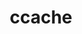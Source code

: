 ---
title: "ccache"
layout: cache
categories: [package, develop]
meta: {"versions": ["4.10.2", "4.6.3"], "compilers": ["gcc@=10.2.1", "gcc@=7.5.0"], "oss": ["centos7", "ubuntu18.04"], "platforms": ["linux"], "targets": ["x86_64_v3"], "stacks": ["developer-tools", "developer-tools-manylinux2014", "root"], "num_specs": 4, "num_specs_by_stack": {"developer-tools-manylinux2014": 1, "root": 4, "developer-tools": 3}}
spec_details: [{"hash": "wjsr2sflod5eaijbg6hlamjkigmyakki", "compiler": "gcc@=10.2.1", "versions": ["4.10.2"], "os": "centos7", "platform": "linux", "target": "x86_64_v3", "variants": ["build_system=cmake", "build_type=Release", "generator=make", "~ipo", "+redis"], "stacks": ["developer-tools-manylinux2014", "root"], "size": "-", "tarball": "https://binaries.spack.io/develop/build_cache/linux-centos7-x86_64_v3/gcc-10.2.1/ccache-4.10.2/linux-centos7-x86_64_v3-gcc-10.2.1-ccache-4.10.2-wjsr2sflod5eaijbg6hlamjkigmyakki.spack"}, {"hash": "kk53pigvkk7niwz57ni24gpk5btlg7un", "compiler": "gcc@=7.5.0", "versions": ["4.6.3"], "os": "ubuntu18.04", "platform": "linux", "target": "x86_64_v3", "variants": ["build_system=cmake", "build_type=Release", "generator=make", "~ipo", "+redis"], "stacks": ["developer-tools", "root"], "size": "-", "tarball": "https://binaries.spack.io/develop/build_cache/linux-ubuntu18.04-x86_64_v3/gcc-7.5.0/ccache-4.6.3/linux-ubuntu18.04-x86_64_v3-gcc-7.5.0-ccache-4.6.3-kk53pigvkk7niwz57ni24gpk5btlg7un.spack"}, {"hash": "23rqxgj4qusapf2cv4eeudveakpm7ubc", "compiler": "gcc@=7.5.0", "versions": ["4.6.3"], "os": "ubuntu18.04", "platform": "linux", "target": "x86_64_v3", "variants": ["build_system=cmake", "build_type=Release", "generator=make", "~ipo", "+redis"], "stacks": ["developer-tools", "root"], "size": "-", "tarball": "https://binaries.spack.io/develop/build_cache/linux-ubuntu18.04-x86_64_v3/gcc-7.5.0/ccache-4.6.3/linux-ubuntu18.04-x86_64_v3-gcc-7.5.0-ccache-4.6.3-23rqxgj4qusapf2cv4eeudveakpm7ubc.spack"}, {"hash": "s735s43qwojzefwnkum6xlnizvs5mmop", "compiler": "gcc@=7.5.0", "versions": ["4.6.3"], "os": "ubuntu18.04", "platform": "linux", "target": "x86_64_v3", "variants": ["build_system=cmake", "build_type=Release", "generator=make", "~ipo", "+redis"], "stacks": ["developer-tools", "root"], "size": "-", "tarball": "https://binaries.spack.io/develop/build_cache/linux-ubuntu18.04-x86_64_v3/gcc-7.5.0/ccache-4.6.3/linux-ubuntu18.04-x86_64_v3-gcc-7.5.0-ccache-4.6.3-s735s43qwojzefwnkum6xlnizvs5mmop.spack"}]
---